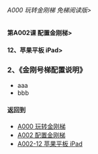 ###### A000 玩转金刚梯 免梯阅读版>
#### 第A002课 配置金刚梯>
#### 12、苹果平板 iPad>

### 2、《金刚号梯配置说明》

- aaa
- bbb

#### 返回到
- [A000 玩转金刚梯](https://github.com/a2zitpro/web/blob/master/LadderFree/main.md)
- [A002 配置金刚梯](https://github.com/a2zitpro/web/blob/master/LadderFree/LadderConfigure/LadderConfigure.md)
- [A002-12 苹果平板 iPad](https://github.com/a2zitpro/web/blob/master/LadderFree/LadderConfigure/Apple/iPad/iPad.md)

